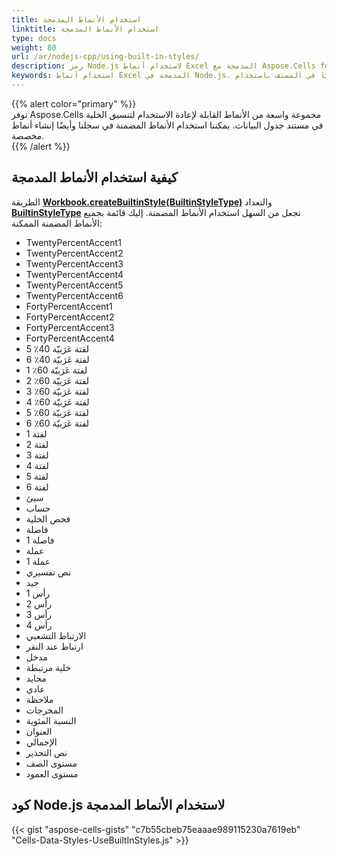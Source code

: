 ```yaml
---  
title: استخدام الأنماط المدمجة
linktitle: استخدام الأنماط المدمجة  
type: docs  
weight: 80  
url: /ar/nodejs-cpp/using-built-in-styles/  
description: رمز Node.js لاستخدام أنماط Excel المدمجة مع Aspose.Cells for Node.js via C++.  
keywords: استخدام أنماط Excel المدمجة في Node.js، تطبيق الأنماط برمجيًا في المصنف باستخدام Node.js، تطبيق الأنماط في المصنف برمجيًا باستخدام Node.js، تطبيق الأنماط المدمجة في Excel باستخدام Node.js، تطبيق الأنماط المدمجة في المصنف باستخدام Node.js، كود Node.js لتطبيق الأنماط المدمجة، رمز Node.js لتطبيق الأنماط المدمجة في المصنف،  
---  
```


{{% alert color="primary" %}}  
توفر Aspose.Cells مجموعة واسعة من الأنماط القابلة لإعادة الاستخدام لتنسيق الخلية في مستند جدول البيانات. يمكننا استخدام الأنماط المضمنة في سجلنا وأيضًا إنشاء أنماط مخصصة.  
{{% /alert %}}  

## **كيفية استخدام الأنماط المدمجة**  

الطريقة [**Workbook.createBuiltinStyle(BuiltinStyleType)**](https://reference.aspose.com/cells/nodejs-cpp/workbook/#createBuiltinStyle-builtinstyletype-) والتعداد [**BuiltinStyleType**](https://reference.aspose.com/cells/nodejs-cpp/builtinstyletype) تجعل من السهل استخدام الأنماط المضمنة. إليك قائمة بجميع الأنماط المضمنة الممكنة:  

- TwentyPercentAccent1
- TwentyPercentAccent2
- TwentyPercentAccent3
- TwentyPercentAccent4
- TwentyPercentAccent5
- TwentyPercentAccent6
- FortyPercentAccent1
- FortyPercentAccent2
- FortyPercentAccent3
- FortyPercentAccent4
- لفتة عَرَبيّة 40٪ 5
- لفتة عَرَبيّة 40٪ 6
- لفتة عَرَبيّة 60٪ 1
- لفتة عَرَبيّة 60٪ 2
- لفتة عَرَبيّة 60٪ 3
- لفتة عَرَبيّة 60٪ 4
- لفتة عَرَبيّة 60٪ 5
- لفتة عَرَبيّة 60٪ 6
- لفتة 1
- لفتة 2
- لفتة 3
- لفتة 4
- لفتة 5
- لفتة 6
- سيئ
- حساب
- فحص الخلية
- فاصلة
- فاصلة 1
- عملة
- عملة 1
- نص تفسيري
- جيد
- رأس 1
- رأس 2
- رأس 3
- رأس 4
- الارتباط التشعبي
- ارتباط عند النقر
- مدخل
- خلية مرتبطة
- محايد
- عادي
- ملاحظة
- المخرجات
- النسبة المئوية
- العنوان
- الإجمالي
- نص التحذير
- مستوى الصف
- مستوى العمود


## كود Node.js لاستخدام الأنماط المدمجة  
{{< gist "aspose-cells-gists" "c7b55cbeb75eaaae989115230a7619eb" "Cells-Data-Styles-UseBuiltInStyles.js" >}}


